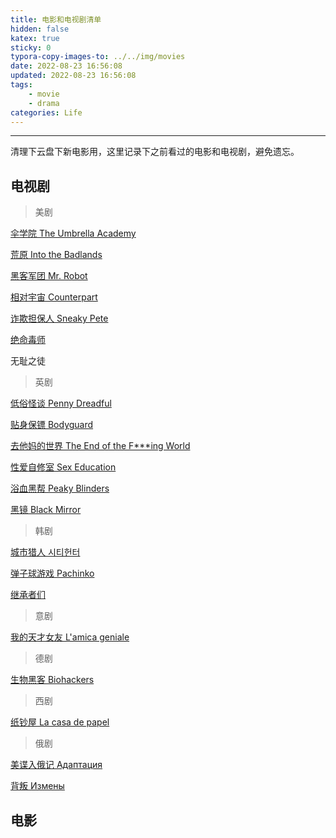 ```yaml
---
title: 电影和电视剧清单
hidden: false
katex: true
sticky: 0
typora-copy-images-to: ../../img/movies
date: 2022-08-23 16:56:08
updated: 2022-08-23 16:56:08
tags:
	- movie
	- drama
categories: Life
---
```




<!-- more -->

---

清理下云盘下新电影用，这里记录下之前看过的电影和电视剧，避免遗忘。

## 电视剧



> 美剧

[伞学院 The Umbrella Academy](https://movie.douban.com/subject/3262045/)

[荒原 Into the Badlands](https://movie.douban.com/subject/25926834/)

[黑客军团 Mr. Robot](https://movie.douban.com/subject/26881131/) 

[相对宇宙 Counterpart](https://movie.douban.com/subject/26474254/) 

[诈欺担保人 Sneaky Pete](https://movie.douban.com/subject/26336684/)

[绝命毒师](https://movie.douban.com/subject/2373195/)

无耻之徒



>  英剧

[低俗怪谈 Penny Dreadful ](https://movie.douban.com/subject/22992200/)

[贴身保镖 Bodyguard](https://movie.douban.com/subject/27163287/)

[去他妈的世界 The End of the F***ing World](https://movie.douban.com/subject/27031389/)

[性爱自修室 Sex Education](https://movie.douban.com/subject/27594217/)

[浴血黑帮 Peaky Blinders](https://movie.douban.com/subject/11577091/) 

[黑镜 Black Mirror](https://movie.douban.com/subject/7054120/) 



> 韩剧

[城市猎人 시티헌터](https://movie.douban.com/subject/6013893/)

[弹子球游戏 Pachinko](https://movie.douban.com/subject/30489824/)

[继承者们](https://movie.douban.com/subject/23775560/)



> 意剧

[我的天才女友 L'amica geniale](https://movie.douban.com/subject/28427782/)





> 德剧

[生物黑客 Biohackers](https://movie.douban.com/subject/33418680/)



> 西剧

[纸钞屋 La casa de papel](https://movie.douban.com/subject/27185036/)



> 俄剧

[美谍入俄记 Адаптация](https://movie.douban.com/subject/27073193/)

[背叛 Измены](https://movie.douban.com/subject/26820511/)



## 电影



<!-- Q.E.D. -->

